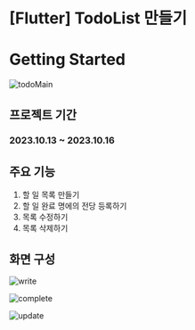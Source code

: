 # [Flutter] TodoList 만들기


# Getting Started
![todoMain](https://github.com/Lee-YuYeong/todolist/assets/130349587/688dbb32-5494-4e13-82ca-489bb0c1d6b6)

## 프로젝트 기간
### 2023.10.13 ~ 2023.10.16

## 주요 기능
  1. 할 일 목록 만들기
  2. 할 일 완료 명에의 전당 등록하기
  3. 목록 수정하기
  4. 목록 삭제하기

## 화면 구성

![write](https://github.com/Lee-YuYeong/todolist/assets/130349587/1ea52a36-f348-4153-8782-6dea91f1a41c)

![complete](https://github.com/Lee-YuYeong/todolist/assets/130349587/deabf7da-1236-46da-bdff-331c89a3fe40)

![update](https://github.com/Lee-YuYeong/todolist/assets/130349587/03ebc579-cb13-4ce9-aff2-1eedf9a9a56f)
